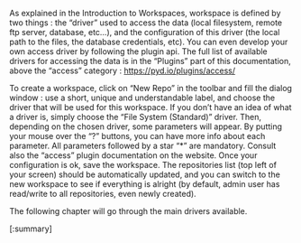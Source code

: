As explained in the Introduction to Workspaces, workspace is defined by two things : the “driver” used to access the data (local filesystem, remote ftp server, database, etc…), and the configuration of this driver (the local path to the files, the database credentials, etc). You can even develop your own access driver by following the plugin api. The full list of available drivers for accessing the data is in the “Plugins” part of this documentation, above the “access” category : https://pyd.io/plugins/access/

To create a workspace, click on “New Repo” in the toolbar and fill the dialog window : use a short, unique and understandable label, and choose the driver that will be used for this workspace. If you don’t have an idea of what a driver is, simply choose the “File System (Standard)” driver. Then, depending on the chosen driver, some parameters will appear. By putting your mouse over the “?” buttons, you can have more info about each parameter. All parameters followed by a star “*” are mandatory. Consult also the “access” plugin documentation on the website. Once your configuration is ok, save the workspace. The repositories list (top left of your screen) should be automatically updated, and you can switch to the new workspace to see if everything is alright (by default, admin user has read/write to all repositories, even newly created).

The following chapter will go through the main drivers available.

[:summary]